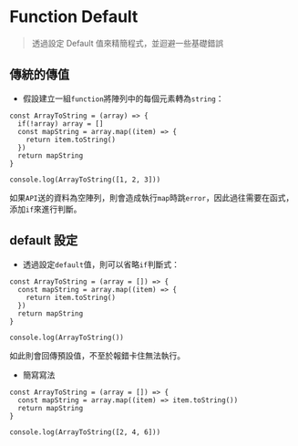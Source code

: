 # Function Default

> 透過設定 Default 值來精簡程式，並迴避一些基礎錯誤

## 傳統的傳值

* 假設建立一組`function`將陣列中的每個元素轉為`string`：

```
const ArrayToString = (array) => {
  if(!array) array = []
  const mapString = array.map((item) => {
    return item.toString()
  })
  return mapString
}

console.log(ArrayToString([1, 2, 3]))
```
如果`API`送的資料為空陣列，則會造成執行`map`時跳`error`，因此過往需要在函式，添加`if`來進行判斷。

## default 設定
* 透過設定`default`值，則可以省略`if`判斷式：

```
const ArrayToString = (array = []) => {
  const mapString = array.map((item) => {
    return item.toString()
  })
  return mapString
}

console.log(ArrayToString())
```
如此則會回傳預設值，不至於報錯卡住無法執行。

* 簡寫寫法

```
const ArrayToString = (array = []) => {
  const mapString = array.map((item) => item.toString())
  return mapString
}

console.log(ArrayToString([2, 4, 6]))
```